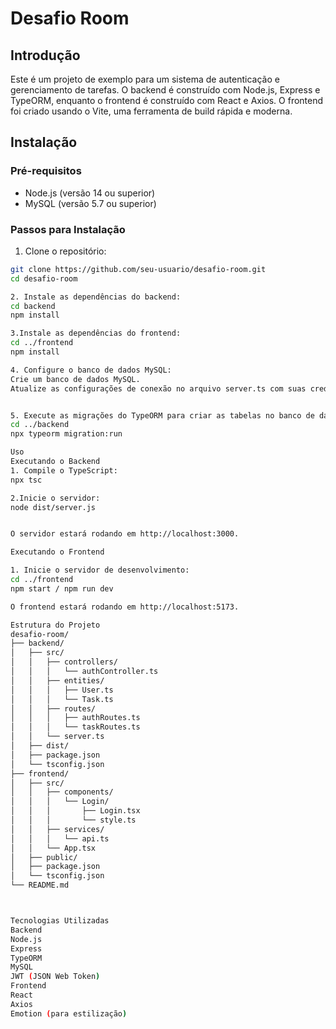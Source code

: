# Desafio Room

## Introdução

Este é um projeto de exemplo para um sistema de autenticação e gerenciamento de tarefas. O backend é construído com Node.js, Express e TypeORM, enquanto o frontend é construído com React e Axios. O frontend foi criado usando o Vite, uma ferramenta de build rápida e moderna.

## Instalação

### Pré-requisitos

- Node.js (versão 14 ou superior)
- MySQL (versão 5.7 ou superior)

### Passos para Instalação

1. Clone o repositório:

```sh
git clone https://github.com/seu-usuario/desafio-room.git
cd desafio-room

2. Instale as dependências do backend:
cd backend
npm install

3.Instale as dependências do frontend:
cd ../frontend
npm install

4. Configure o banco de dados MySQL:
Crie um banco de dados MySQL.
Atualize as configurações de conexão no arquivo server.ts com suas credenciais do MySQL.


5. Execute as migrações do TypeORM para criar as tabelas no banco de dados:
cd ../backend
npx typeorm migration:run

Uso
Executando o Backend
1. Compile o TypeScript:
npx tsc

2.Inicie o servidor:
node dist/server.js


O servidor estará rodando em http://localhost:3000.

Executando o Frontend

1. Inicie o servidor de desenvolvimento:
cd ../frontend
npm start / npm run dev

O frontend estará rodando em http://localhost:5173.

Estrutura do Projeto
desafio-room/
├── backend/
│   ├── src/
│   │   ├── controllers/
│   │   │   └── authController.ts
│   │   ├── entities/
│   │   │   ├── User.ts
│   │   │   └── Task.ts
│   │   ├── routes/
│   │   │   ├── authRoutes.ts
│   │   │   └── taskRoutes.ts
│   │   └── server.ts
│   ├── dist/
│   ├── package.json
│   └── tsconfig.json
├── frontend/
│   ├── src/
│   │   ├── components/
│   │   │   └── Login/
│   │   │       ├── Login.tsx
│   │   │       └── style.ts
│   │   ├── services/
│   │   │   └── api.ts
│   │   └── App.tsx
│   ├── public/
│   ├── package.json
│   └── tsconfig.json
└── README.md



Tecnologias Utilizadas
Backend
Node.js
Express
TypeORM
MySQL
JWT (JSON Web Token)
Frontend
React
Axios
Emotion (para estilização)